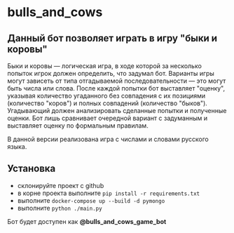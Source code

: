 # bulls_and_cows
## Данный бот позволяет играть в игру "быки и коровы"
Быки и коровы — логическая игра, в ходе которой за несколько попыток игрок должен определить,
что задумал бот. Варианты игры могут зависеть от типа отгадываемой последовательности — это 
могут быть числа или слова. После каждой попытки бот выставляет "оценку", указывая количество
угаданного без совпадения с их позициями (количество "коров") и полных совпадений (количество
"быков"). Угадывающий должен анализировать сделанные попытки и полученные оценки. Бот лишь 
сравнивает очередной вариант с задуманным и выставляет оценку по формальным правилам.


В данной версии реализована игра с числами и словами русского языка.

## Установка
- склонируйте проект с github
- в корне проекта выполните `pip install -r requirements.txt`
- выполните `docker-compose up --build -d pymongo`
- выполните `python ./main.py`

Бот будет доступен как **@bulls_and_cows_game_bot**